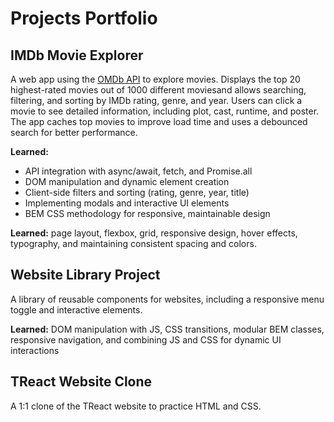 # Projects Portfolio

## IMDb Movie Explorer
A web app using the [OMDb API](https://www.omdbapi.com/) to explore movies. Displays the top 20 highest-rated movies out of 1000 different moviesand allows searching, filtering, and sorting by IMDb rating, genre, and year. Users can click a movie to see detailed information, including plot, cast, runtime, and poster. The app caches top movies to improve load time and uses a debounced search for better performance.  

**Learned:**  
- API integration with async/await, fetch, and Promise.all  
- DOM manipulation and dynamic element creation  
- Client-side filters and sorting (rating, genre, year, title)  
- Implementing modals and interactive UI elements  
- BEM CSS methodology for responsive, maintainable design  

**Learned:** page layout, flexbox, grid, responsive design, hover effects, typography, and maintaining consistent spacing and colors.

## Website Library Project
A library of reusable components for websites, including a responsive menu toggle and interactive elements.  

**Learned:** DOM manipulation with JS, CSS transitions, modular BEM classes, responsive navigation, and combining JS and CSS for dynamic UI interactions

## TReact Website Clone
A 1:1 clone of the TReact website to practice HTML and CSS.  
